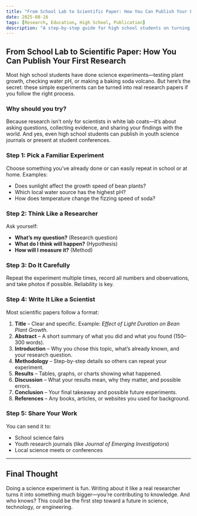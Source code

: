 ```yaml
---
title: "From School Lab to Scientific Paper: How You Can Publish Your First Research"
date: 2025-08-16
tags: [Research, Education, High School, Publication]
description: "A step-by-step guide for high school students on turning simple experiments into publishable research papers."
---
```


## From School Lab to Scientific Paper: How You Can Publish Your First Research

Most high school students have done science experiments—testing plant growth,
checking water pH, or making a baking soda volcano. But here’s the secret:
these simple experiments can be turned into real research papers if you follow the 
right process.

### Why should you try?
Because research isn’t only for scientists in white lab coats—it’s about asking questions, 
collecting evidence, and sharing your findings with the world. And yes, even high school students 
can publish in youth science journals or present at student conferences.

### Step 1: Pick a Familiar Experiment
Choose something you’ve already done or can easily repeat in school or at home. Examples:

- Does sunlight affect the growth speed of bean plants?
- Which local water source has the highest pH?
- How does temperature change the fizzing speed of soda?

### Step 2: Think Like a Researcher
Ask yourself:
- **What’s my question?** (Research question)  
- **What do I think will happen?** (Hypothesis)  
- **How will I measure it?** (Method)  

### Step 3: Do It Carefully
Repeat the experiment multiple times, record all numbers and observations, and take photos if possible. Reliability is key.

### Step 4: Write It Like a Scientist
Most scientific papers follow a format:
1. **Title** – Clear and specific. Example: *Effect of Light Duration on Bean Plant Growth*.  
2. **Abstract** – A short summary of what you did and what you found (150–300 words).  
3. **Introduction** – Why you chose this topic, what’s already known, and your research question.  
4. **Methodology** – Step-by-step details so others can repeat your experiment.  
5. **Results** – Tables, graphs, or charts showing what happened.  
6. **Discussion** – What your results mean, why they matter, and possible errors.  
7. **Conclusion** – Your final takeaway and possible future experiments.  
8. **References** – Any books, articles, or websites you used for background.  

### Step 5: Share Your Work
You can send it to:
- School science fairs  
- Youth research journals (like *Journal of Emerging Investigators*)  
- Local science meets or conferences  

---

## Final Thought
Doing a science experiment is fun. Writing about it like a real researcher turns it into something much bigger—you’re contributing to knowledge. And who knows? This could be the first step toward a future in science, technology, or engineering.
